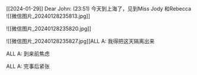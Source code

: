 [[2024-01-29]]
Dear John:
    (23:51)
     今天到上海了，见到Miss Jody 和Rebecca
     ![[微信图片_20240128235813.jpg]]

![[微信图片_20240128235820.jpg]]

![[微信图片_20240128235827.jpg]]ALL  A:
我得把这天隔离出来

ALL  A:
到来前焦虑

ALL  A:
完事后紧张
